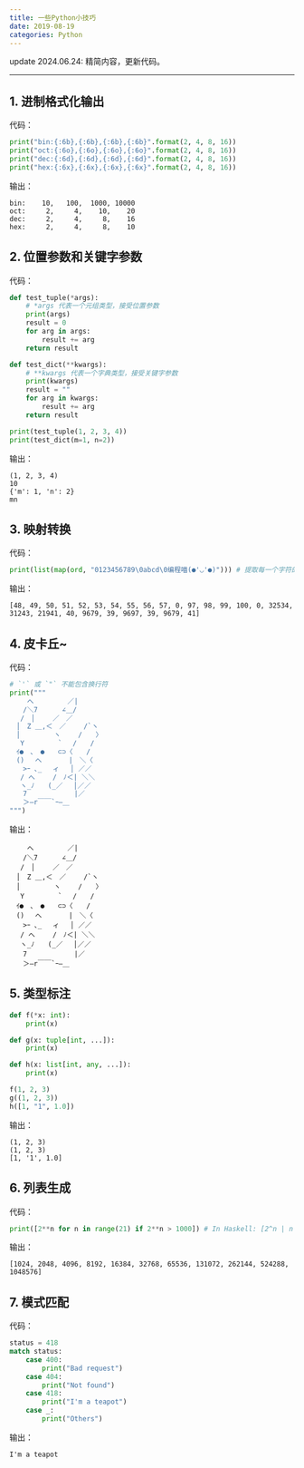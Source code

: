 ```yaml
---
title: 一些Python小技巧
date: 2019-08-19
categories: Python
---
```


update 2024.06.24: 精简内容，更新代码。

---

## 1. 进制格式化输出

代码：

```python
print("bin:{:6b},{:6b},{:6b},{:6b}".format(2, 4, 8, 16))
print("oct:{:6o},{:6o},{:6o},{:6o}".format(2, 4, 8, 16))
print("dec:{:6d},{:6d},{:6d},{:6d}".format(2, 4, 8, 16))
print("hex:{:6x},{:6x},{:6x},{:6x}".format(2, 4, 8, 16))
```

输出：

```
bin:    10,   100,  1000, 10000
oct:     2,     4,    10,    20
dec:     2,     4,     8,    16
hex:     2,     4,     8,    10
```

## 2. 位置参数和关键字参数

代码：

```python
def test_tuple(*args):
    # *args 代表一个元组类型，接受位置参数
    print(args)
    result = 0
    for arg in args:
        result += arg
    return result

def test_dict(**kwargs):
    # **kwargs 代表一个字典类型，接受关键字参数
    print(kwargs)
    result = ""
    for arg in kwargs:
        result += arg
    return result

print(test_tuple(1, 2, 3, 4))
print(test_dict(m=1, n=2))
```

输出：

```
(1, 2, 3, 4)
10
{'m': 1, 'n': 2}
mn
```

## 3. 映射转换

代码：

```python
print(list(map(ord, "0123456789\0abcd\0编程喵(●'◡'●)"))) # 提取每一个字符的 Unicode 值
```

输出：

```
[48, 49, 50, 51, 52, 53, 54, 55, 56, 57, 0, 97, 98, 99, 100, 0, 32534, 31243, 21941, 40, 9679, 39, 9697, 39, 9679, 41]
```

## 4. 皮卡丘~

代码：

```python
# `'` 或 `"` 不能包含换行符
print("""
　　 へ　　　　　／|
　　/＼7　　　 ∠＿/
　 /　│　　 ／　／
　│　Z ＿,＜　／　　 /`ヽ
　│　　　　　ヽ　　 /　　〉
　 Y　　　　　`　 /　　/
　ｲ●　､　●　　⊂⊃〈　　/
　()　 へ　　　　|　＼〈
　　>ｰ ､_　 ィ　 │ ／／
　 / へ　　 /　ﾉ＜| ＼＼
　 ヽ_ﾉ　　(_／　 │／／
　　7　　　　　　　|／
　　＞―r￣￣`ｰ―＿　
""")
```

输出：

```
　　 へ　　　　　／|
　　/＼7　　　 ∠＿/
　 /　│　　 ／　／
　│　Z ＿,＜　／　　 /`ヽ
　│　　　　　ヽ　　 /　　〉
　 Y　　　　　`　 /　　/
　ｲ●　､　●　　⊂⊃〈　　/
　()　 へ　　　　|　＼〈
　　>ｰ ､_　 ィ　 │ ／／
　 / へ　　 /　ﾉ＜| ＼＼
　 ヽ_ﾉ　　(_／　 │／／
　　7　　　　　　　|／
　　＞―r￣￣`ｰ―＿　
```

## 5. 类型标注

```python
def f(*x: int):
    print(x)

def g(x: tuple[int, ...]):
    print(x)

def h(x: list[int, any, ...]):
    print(x)

f(1, 2, 3)
g((1, 2, 3))
h([1, "1", 1.0])
```

输出：

```
(1, 2, 3)
(1, 2, 3)
[1, '1', 1.0]
```

## 6. 列表生成

代码：

```python
print([2**n for n in range(21) if 2**n > 1000]) # In Haskell: [2^n | n <- [0 .. 20], 2^n > 1000]
```

输出：

```
[1024, 2048, 4096, 8192, 16384, 32768, 65536, 131072, 262144, 524288, 1048576]
```

## 7. 模式匹配

代码：

```python
status = 418
match status:
    case 400:
        print("Bad request")
    case 404:
        print("Not found")
    case 418:
        print("I'm a teapot")
    case _:
        print("Others")
```

输出：

```
I'm a teapot
```
